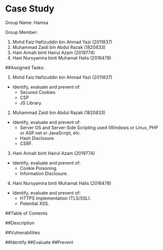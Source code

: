 # Case Study

Group Name:
Hamsa

Group Member:
1. Mohd Faiz Hafizuddin bin Ahmad Yazi (2011837)
2. Muhammad Zaidi bin Abdul Razak (1820833)
3. Hani Arinah binti Hairul Azam (2019774)
4. Hani Nursyamira binti Muhamat Halis (2016478)

##Assigned Tasks:
1. Mohd Faiz Hafizuddin bin Ahmad Yazi (2011837)
- Identify, evaluate and prevent of:
  - Secured Cookies
  - CSP
  - JS Library.

2. Muhammad Zaidi bin Abdul Razak (1820833)
- Identify, evaluate and prevent of:
  - Server OS and Server-Side Scripting used (Windows or Linux, PHP or ASP.net or JavaScript, etc.
  - Hash Disclosure.
  - CSRF.

3. Hani Arinah binti Hairul Azam (2019774)
- Identify, evaluate and prevent of:
  - Cookie Poisoning.
  - Information Disclosure.

4. Hani Nursyamira binti Muhamat Halis (2016478)
- Identify, evaluate and prevent of:
  - HTTPS implementation (TLS/SSL).
  - Potential XSS.

##Table of Contents

##Description

##Vulnerabilities

##Identify
##Evaluate
##Prevent
